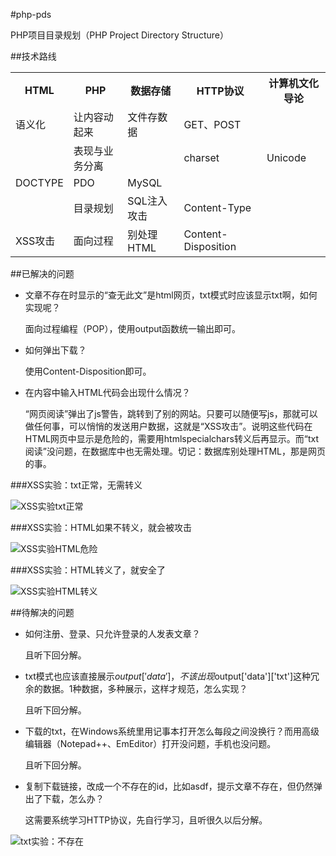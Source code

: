 #php-pds

PHP项目目录规划（PHP Project Directory Structure）

##技术路线

<table>
    <tr>
        <th>HTML</th>
        <th>PHP</th>
        <th>数据存储</th>
        <th>HTTP协议</th>
        <th>计算机文化导论</th>
    </tr>
    <tr>
        <td>语义化</td>
        <td>让内容动起来</td>
        <td>文件存数据</td>
        <td>GET、POST</td>
        <td></td>
    </tr>
    <tr>
        <td></td>
        <td>表现与业务分离</td>
        <td></td>
        <td>charset</td>
        <td>Unicode</td>
    </tr>
    <tr>
        <td>DOCTYPE</td>
        <td>PDO</td>
        <td>MySQL</td>
        <td></td>
        <td></td>
    </tr>
    <tr>
        <td></td>
        <td>目录规划</td>
        <td>SQL注入攻击</td>
        <td>Content-Type</td>
        <td></td>
    </tr>
    <tr>
        <td>XSS攻击</td>
        <td>面向过程</td>
        <td>别处理HTML</td>
        <td>Content-Disposition</td>
        <td></td>
    </tr>
</table>

##已解决的问题

* 文章不存在时显示的“查无此文”是html网页，txt模式时应该显示txt啊，如何实现呢？

    面向过程编程（POP），使用output函数统一输出即可。

* 如何弹出下载？

    使用Content-Disposition即可。

* 在内容中输入HTML代码会出现什么情况？

    “网页阅读”弹出了js警告，跳转到了别的网站。只要可以随便写js，那就可以做任何事，可以悄悄的发送用户数据，这就是“XSS攻击”。说明这些代码在HTML网页中显示是危险的，需要用htmlspecialchars转义后再显示。而“txt阅读”没问题，在数据库中也无需处理。切记：数据库别处理HTML，那是网页的事。

###XSS实验：txt正常，无需转义

![XSS实验txt正常](http://com-163-sinkcup-img-agc.qiniudn.com/xss_txt.png)

###XSS实验：HTML如果不转义，就会被攻击

![XSS实验HTML危险](http://com-163-sinkcup-img-agc.qiniudn.com/xss_html.png)

###XSS实验：HTML转义了，就安全了

![XSS实验HTML转义](http://com-163-sinkcup-img-agc.qiniudn.com/xss_fixed.png)

##待解决的问题

* 如何注册、登录、只允许登录的人发表文章？

    且听下回分解。

* txt模式也应该直接展示$output['data']，不该出现$output['data']['txt']这种冗余的数据。1种数据，多种展示，这样才规范，怎么实现？

    且听下回分解。

* 下载的txt，在Windows系统里用记事本打开怎么每段之间没换行？而用高级编辑器（Notepad++、EmEditor）打开没问题，手机也没问题。

    且听下回分解。

* 复制下载链接，改成一个不存在的id，比如asdf，提示文章不存在，但仍然弹出了下载，怎么办？

    这需要系统学习HTTP协议，先自行学习，且听很久以后分解。

![txt实验：不存在](http://com-163-sinkcup-img-agc.qiniudn.com/txt_not_exist.png)
